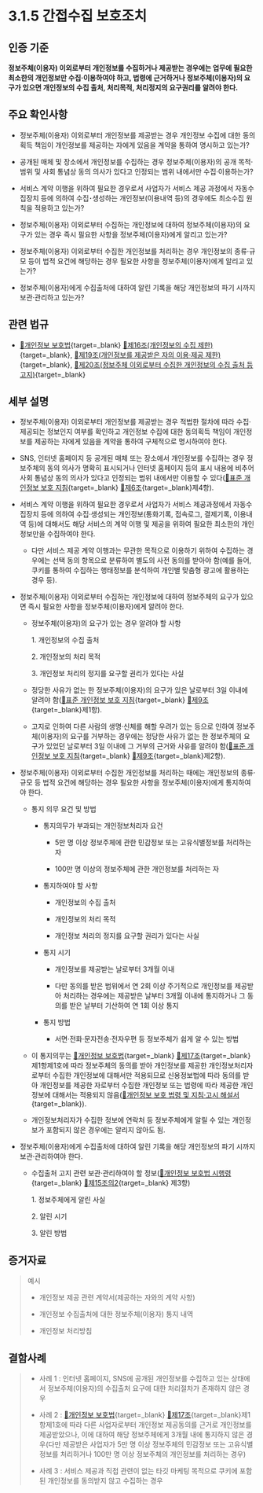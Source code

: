 # 3.1.5 간접수집 보호조치

## 인증 기준

**정보주체(이용자) 이외로부터 개인정보를 수집하거나 제공받는 경우에는 업무에 필요한 최소한의 개인정보만 수집·이용하여야 하고, 법령에 근거하거나 정보주체(이용자)의 요구가 있으면 개인정보의 수집 출처, 처리목적, 처리정지의 요구권리를 알려야 한다.**

## 주요 확인사항

- 정보주체(이용자) 이외로부터 개인정보를 제공받는 경우 개인정보 수집에 대한 동의 획득 책임이 개인정보를 제공하는 자에게 있음을 계약을 통하여 명시하고 있는가?

- 공개된 매체 및 장소에서 개인정보를 수집하는 경우 정보주체(이용자)의 공개 목적·범위 및 사회 통념상 동의 의사가 있다고 인정되는 범위 내에서만 수집·이용하는가?

- 서비스 계약 이행을 위하여 필요한 경우로서 사업자가 서비스 제공 과정에서 자동수집장치 등에 의하여 수집･생성하는 개인정보(이용내역 등)의 경우에도 최소수집 원칙을 적용하고 있는가?

- 정보주체(이용자) 이외로부터 수집하는 개인정보에 대하여 정보주체(이용자)의 요구가 있는 경우 즉시 필요한 사항을 정보주체(이용자)에게 알리고 있는가?

- 정보주체(이용자) 이외로부터 수집한 개인정보를 처리하는 경우 개인정보의 종류·규모 등이 법적 요건에 해당하는 경우 필요한 사항을 정보주체(이용자)에게 알리고 있는가?

- 정보주체(이용자)에게 수집출처에 대하여 알린 기록을 해당 개인정보의 파기 시까지 보관·관리하고 있는가?

## 관련 법규

- [🔗개인정보 보호법][개인정보 보호법 제16조]{target=_blank} [🔗제16조(개인정보의 수집 제한)][개인정보 보호법 제16조 부분]{target=_blank}, [🔗제19조(개인정보를 제공받은 자의 이용·제공 제한)][개인정보 보호법 제19조 부분]{target=_blank}, [🔗제20조(정보주체 이외로부터 수집한 개인정보의 수집 출처 등 고지)][개인정보 보호법 제20조 부분]{target=_blank}

## 세부 설명

- 정보주체(이용자) 이외로부터 개인정보를 제공받는 경우 적법한 절차에 따라 수집·제공되는 정보인지 여부를 확인하고 개인정보 수집에 대한 동의획득 책임이 개인정보를 제공하는 자에게 있음을 계약을 통하여 구체적으로 명시하여야 한다.

- SNS, 인터넷 홈페이지 등 공개된 매체 또는 장소에서 개인정보를 수집하는 경우 정보주체의 동의 의사가 명확히 표시되거나 인터넷 홈페이지 등의 표시 내용에 비추어 사회 통념상 동의 의사가 있다고 인정되는 범위 내에서만 이용할 수 있다([🔗표준 개인정보 보호 지침][표준 개인정보 보호지침 제6조]{target=_blank} [🔗제6조][표준 개인정보 보호지침 제6조]{target=_blank}제4항).

- 서비스 계약 이행을 위하여 필요한 경우로서 사업자가 서비스 제공과정에서 자동수집장치 등에 의하여 수집·생성되는 개인정보(통화기록, 접속로그, 결제기록, 이용내역 등)에 대해서도 해당 서비스의 계약 이행 및 제공을 위하여 필요한 최소한의 개인정보만을 수집하여야 한다.

    - 다만 서비스 제공 계약 이행과는 무관한 목적으로 이용하기 위하여 수집하는 경우에는 선택 동의 항목으로 분류하여 별도의 사전 동의를 받아야 함(예를 들어, 쿠키를 통하여 수집하는 행태정보를 분석하여 개인별 맞춤형 광고에 활용하는 경우 등).

- 정보주체(이용자) 이외로부터 수집하는 개인정보에 대하여 정보주체의 요구가 있으면 즉시 필요한 사항을 정보주체(이용자)에게 알려야 한다.

    - 정보주체(이용자)의 요구가 있는 경우 알려야 할 사항

        1\. 개인정보의 수집 출처

        2\. 개인정보의 처리 목적

        3\. 개인정보 처리의 정지를 요구할 권리가 있다는 사실

    - 정당한 사유가 없는 한 정보주체(이용자)의 요구가 있은 날로부터 3일 이내에 알려야 함([🔗표준 개인정보 보호 지침][표준 개인정보 보호지침 제9조]{target=_blank} [🔗제9조][표준 개인정보 보호지침 제9조]{target=_blank}제1항).

    - 고지로 인하여 다른 사람의 생명·신체를 해할 우려가 있는 등으로 인하여 정보주체(이용자)의 요구를 거부하는 경우에는 정당한 사유가 없는 한 정보주체의 요구가 있었던 날로부터 3일 이내에 그 거부의 근거와 사유를 알려야 함([🔗표준 개인정보 보호 지침][표준 개인정보 보호지침 제9조]{target=_blank} [🔗제9조][표준 개인정보 보호지침 제9조]{target=_blank}제2항).

- 정보주체(이용자) 이외로부터 수집한 개인정보를 처리하는 때에는 개인정보의 종류·규모 등 법적 요건에 해당하는 경우 필요한 사항을 정보주체(이용자)에게 통지하여야 한다.

    - 통지 의무 요건 및 방법

        - 통지의무가 부과되는 개인정보처리자 요건

            - 5만 명 이상 정보주체에 관한 민감정보 또는 고유식별정보를 처리하는 자

            - 100만 명 이상의 정보주체에 관한 개인정보를 처리하는 자

        - 통지하여야 할 사항

            - 개인정보의 수집 출처

            - 개인정보의 처리 목적

            - 개인정보 처리의 정지를 요구할 권리가 있다는 사실

        - 통지 시기

            - 개인정보를 제공받는 날로부터 3개월 이내

            - 다만 동의를 받은 범위에서 연 2회 이상 주기적으로 개인정보를 제공받아 처리하는 경우에는 제공받은 날부터 3개월 이내에 통지하거나 그 동의를 받은 날부터 기산하여 연 1회 이상 통지

        - 통지 방법

            - 서면·전화·문자전송·전자우편 등 정보주체가 쉽게 알 수 있는 방법

    - 이 통지의무는 [🔗개인정보 보호법][개인정보 보호법 제17조]{target=_blank} [🔗제17조][개인정보 보호법 제17조 부분]{target=_blank}제1항제1호에 따라 정보주체의 동의를 받아 개인정보를 제공한 개인정보처리자로부터 수집한 개인정보에 대해서만 적용되므로 신용정보법에 따라 동의를 받아 개인정보를 제공한 자로부터 수집한 개인정보 또는 법령에 따라 제공한 개인정보에 대해서는 적용되지 않음([🔗개인정보 보호 법령 및 지침·고시 해설서](https://pipc.go.kr/np/cop/bbs/selectBoardArticle.do?bbsId=BS061&mCode=C000000000&nttId=6969 "새 창에서 열기"){target=_blank}).

    - 개인정보처리자가 수집한 정보에 연락처 등 정보주체에게 알릴 수 있는 개인정보가 포함되지 않은 경우에는 알리지 않아도 됨.

- 정보주체(이용자)에게 수집출처에 대하여 알린 기록을 해당 개인정보의 파기 시까지 보관·관리하여야 한다.

    - 수집출처 고지 관련 보관·관리하여야 할 정보([🔗개인정보 보호법 시행령][개인정보 보호법 시행령 제15조의2]{target=_blank} [🔗제15조의2][개인정보 보호법 시행령 제15조의2 부분]{target=_blank} 제3항)

        1\. 정보주체에게 알린 사실

        2\. 알린 시기

        3\. 알린 방법

## 증거자료

> 예시
>
> - 개인정보 제공 관련 계약서(제공하는 자와의 계약 사항)
>
> - 개인정보 수집출처에 대한 정보주체(이용자) 통지 내역
>
> - 개인정보 처리방침

## 결함사례

> - 사례 1 : 인터넷 홈페이지, SNS에 공개된 개인정보를 수집하고 있는 상태에서 정보주체(이용자)의 수집출처 요구에 대한 처리절차가 존재하지 않은 경우
>
> - 사례 2 : [🔗개인정보 보호법][개인정보 보호법 제17조]{target=_blank} [🔗제17조][개인정보 보호법 제17조 부분]{target=_blank}제1항제1호에 따라 다른 사업자로부터 개인정보 제공동의를 근거로 개인정보를 제공받았으나, 이에 대하여 해당 정보주체에게 3개월 내에 통지하지 않은 경우(다만 제공받은 사업자가 5만 명 이상 정보주체의 민감정보 또는 고유식별정보를 처리하거나 100만 명 이상 정보주체의 개인정보를 처리하는 경우)
>
> - 사례 3 : 서비스 제공과 직접 관련이 없는 타깃 마케팅 목적으로 쿠키에 포함된 개인정보를 동의받지 않고 수집하는 경우

[개인정보 보호법 제16조]: https://www.law.go.kr/법령/개인정보보호법/(20200805,16930,20200204)/제16조 "개인정보 보호법 제16조"
[개인정보 보호법 제16조 부분]: https://www.law.go.kr/법령/개인정보보호법/제16조 "개인정보 보호법 제16조 부분"
[개인정보 보호법 제17조]: https://www.law.go.kr/법령/개인정보보호법/(20200805,16930,20200204)/제17조 "개인정보 보호법 제17조"
[개인정보 보호법 제17조 부분]: https://www.law.go.kr/법령/개인정보보호법/제17조 "개인정보 보호법 제17조 부분"
[개인정보 보호법 제19조 부분]: https://www.law.go.kr/법령/개인정보보호법/제19조 "개인정보 보호법 제19조 부분"
[개인정보 보호법 제20조 부분]: https://www.law.go.kr/법령/개인정보보호법/제20조 "개인정보 보호법 제20조 부분"

[개인정보 보호법 시행령 제15조의2]: https://www.law.go.kr/법령/개인정보보호법시행령/(20221020,32813,20220719)/제15조의2 "개인정보 보호법 시행령 제15조의2"
[개인정보 보호법 시행령 제15조의2 부분]: https://www.law.go.kr/법령/개인정보보호법시행령/제15조의2 "개인정보 보호법 시행령 제15조의2 부분"

[표준 개인정보 보호지침 제6조]: https://www.law.go.kr/행정규칙/표준개인정보보호지침/(2011-45,20110930)/제6조 "표준 개인정보 보호지침 제6조"
[표준 개인정보 보호지침 제9조]: https://www.law.go.kr/행정규칙/표준개인정보보호지침/(2011-45,20110930)/제9조 "표준 개인정보 보호지침 제9조"
